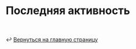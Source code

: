 # Последняя активность

<!--RECENT_ACTIVITY:start-->

<!--RECENT_ACTIVITY:end-->

<!--RECENT_ACTIVITY:last_update-->

<!--RECENT_ACTIVITY:last_update_end-->

<br>

↩️ [Вернуться на главную страницу](locale/ru/README.md)
